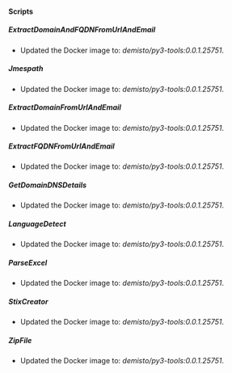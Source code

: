 
#### Scripts
##### ExtractDomainAndFQDNFromUrlAndEmail
- Updated the Docker image to: *demisto/py3-tools:0.0.1.25751*.
##### Jmespath
- Updated the Docker image to: *demisto/py3-tools:0.0.1.25751*.
##### ExtractDomainFromUrlAndEmail
- Updated the Docker image to: *demisto/py3-tools:0.0.1.25751*.
##### ExtractFQDNFromUrlAndEmail
- Updated the Docker image to: *demisto/py3-tools:0.0.1.25751*.
##### GetDomainDNSDetails
- Updated the Docker image to: *demisto/py3-tools:0.0.1.25751*.
##### LanguageDetect
- Updated the Docker image to: *demisto/py3-tools:0.0.1.25751*.
##### ParseExcel
- Updated the Docker image to: *demisto/py3-tools:0.0.1.25751*.
##### StixCreator
- Updated the Docker image to: *demisto/py3-tools:0.0.1.25751*.
##### ZipFile
- Updated the Docker image to: *demisto/py3-tools:0.0.1.25751*.
